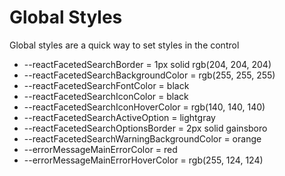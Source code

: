 # Global Styles

Global styles are a quick way to set styles in the control

 - --reactFacetedSearchBorder = 1px solid rgb(204, 204, 204)
 - --reactFacetedSearchBackgroundColor = rgb(255, 255, 255)
 - --reactFacetedSearchFontColor = black
 - --reactFacetedSearchIconColor = black
 - --reactFacetedSearchIconHoverColor = rgb(140, 140, 140)
 - --reactFacetedSearchActiveOption = lightgray
 - --reactFacetedSearchOptionsBorder = 2px solid gainsboro
 - --reactFacetedSearchWarningBackgroundColor = orange
 - --errorMessageMainErrorColor = red
 - --errorMessageMainErrorHoverColor = rgb(255, 124, 124)